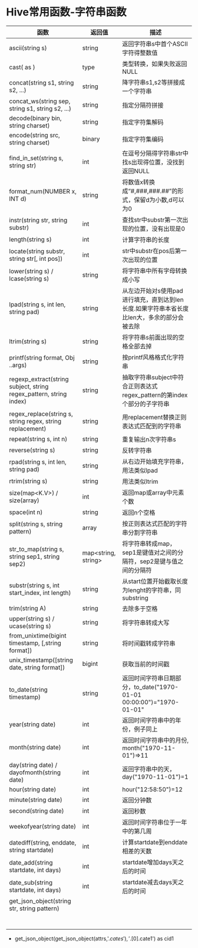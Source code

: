 # Hive常用函数-字符串函数

| 函数                                                         | 返回值              | 描述                                                         |
| ------------------------------------------------------------ | ------------------- | ------------------------------------------------------------ |
| ascii(string s)                                              | string              | 返回字符串s中首个ASCII字符得整数值                           |
| cast(<expr> as <type>)                                       | type                | 类型转换，如果失败返回NULL                                   |
| concat(string s1, string s2, ...)                            | string              | 降字符串s1,s2等拼接成一个字符串                              |
| concat_ws(string sep, string s1, string s2, ...)             | string              | 指定分隔符拼接                                               |
| decode(binary bin, string charset)                           | string              | 指定字符集解码                                               |
| encode(string src, string charset)                           | binary              | 指定字符集编码                                               |
| find_in_set(string s, string str)                            | int                 | 在逗号分隔得字符串str中找s出现得位置，没找到返回NULL         |
| format_num(NUMBER x, INT d)                                  | string              | 将数值x转换成“#,###,###.##”的形式，保留d为小数,d可以为0      |
| instr(string str, string substr)                             | int                 | 查找str中substr第一次出现的位置，没有出现是0                 |
| length(string s)                                             | int                 | 计算字符串的长度                                             |
| locate(string substr, string str[, int pos])                 | int                 | str中substr在pos后第一次出现的位置                           |
| lower(string s) / lcase(string s)                            | string              | 将字符串中所有字母转换成小写                                 |
| lpad(string s, int len, string pad)                          | string              | 从左边开始对s使用pad进行填充，直到达到len长度.如果字符串本省长度比len大，多余的部分会被去除 |
| ltrim(string s)                                              | string              | 将字符串s前面出现的空格全部去掉                              |
| printf(string format, Obj ..args)                            | string              | 按printf风格格式化字符串                                     |
| regexp_extract(string subject, string regex_pattern, string index) | string              | 抽取字符串subject中符合正则表达式regex_pattern的第index个部分的子字符串 |
| regex_replace(string s, string regex, string replacement)    | string              | 用replacement替换正则表达式匹配到的字符串                    |
| repeat(string s, int n)                                      | string              | 重复输出n次字符串s                                           |
| reverse(string s)                                            | string              | 反转字符串                                                   |
| rpad(string s, int len, string pad)                          | string              | 从右边开始填充字符串，用法类似lpad                           |
| rtrim(string s)                                              | string              | 用法类似ltrim                                                |
| size(map<K.V>) / size(array<T>)                              | int                 | 返回map或array中元素个数                                     |
| space(int n)                                                 | string              | 返回n个空格                                                  |
| split(string s, string pattern)                              | array<string>       | 按正则表达式匹配的字符串分割字符串                           |
| str_to_map(string s, string sep1, string sep2)               | map<string, string> | 将字符串转成map，sep1是键值对之间的分隔符，sep2是键与值之间的分隔符 |
| substr(string s, int start_index, int length)                | string              | 从start位置开始截取长度为lenght的字符串，同substring         |
| trim(string A)                                               | string              | 去除多于空格                                                 |
| upper(string s) / ucase(string s)                            | string              | 将字符串转成大写                                             |
| from_unixtime(bigint timestamp, [,string format])            | string              | 将时间戳转成字符串                                           |
| unix_timestamp([string date, string format])                 | bigint              | 获取当前的时间戳                                             |
| to_date(string timestamp)                                    | string              | 返回时间字符串日期部分，to_date("1970-01-01 00:00:00")="1970-01-01" |
| year(string date)                                            | int                 | 返回时间字符串中的年份，例子同上                             |
| month(string date)                                           | int                 | 返回时间字符串中的月份, month("1970-11-01")=>11              |
| day(string date) / dayofmonth(string date)                   | int                 | 返回字符串中的天，day("1970-11-01")=1                        |
| hour(string date)                                            | int                 | hour("12:58:50")=12                                          |
| minute(string date)                                          | int                 | 返回分钟数                                                   |
| second(string date)                                          | int                 | 返回秒数                                                     |
| weekofyear(string date)                                      | int                 | 返回时间字符串位于一年中的第几周                             |
| datediff(string, enddate, string startdate)                  | int                 | 计算startdate到enddate相差的天数                             |
| date_add(string startdate, int days)                         | int                 | startdate增加days天之后的时间                                |
| date_sub(string startdate, int days)                         | int                 | startdate减去days天之后的时间                                |
| get_json_object(string str, string pattern)                                                             |                     |                                                              |
|                                                              |                     |                                                              |
|                                                              |                     |                                                              |
|                                                              |                     |                                                              |
|                                                              |                     |                                                              |
|                                                              |                     |                                                              |
|                                                              |                     |                                                              |
|                                                              |                     |                                                              |


- get_json_object(get_json_object(attrs,'$.cates'), '$.[0].cate1') as cid1